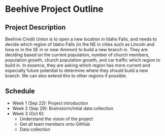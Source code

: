 # Beehive Project Outline

## Project Description
Beehive Credit Union is to open a new location in Idaho Falls, and needs to decide which region of Idaho Falls (in the NE in cities such as Lincoln and Iona or in the SE in or near Ammon) to build a new branch in. They are deciding based on the current population, number of church members, population growth, church population growth, and car traffic which region to build in. In essence, they are asking which region has more current and especially future potential to determine where they should build a new branch. We can also extend this to other regions if possible.

## Schedule
* Week 1 (Sep 22): Project introduction
* Week 2 (Sep 29): Brainstorm/intial data collection
* Week 3 (Oct 6): 
  - Understand the vision of the project
  - Get all team members onto GitHub
  - Data collection
